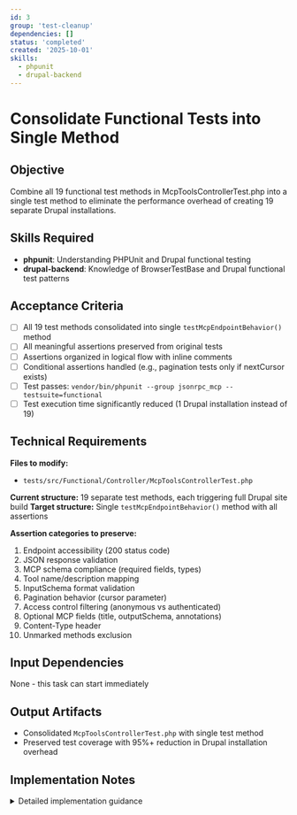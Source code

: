 ```yaml
---
id: 3
group: 'test-cleanup'
dependencies: []
status: 'completed'
created: '2025-10-01'
skills:
  - phpunit
  - drupal-backend
---
```


# Consolidate Functional Tests into Single Method

## Objective

Combine all 19 functional test methods in McpToolsControllerTest.php into a single test method to eliminate the performance overhead of creating 19 separate Drupal installations.

## Skills Required

- **phpunit**: Understanding PHPUnit and Drupal functional testing
- **drupal-backend**: Knowledge of BrowserTestBase and Drupal functional test patterns

## Acceptance Criteria

- [ ] All 19 test methods consolidated into single `testMcpEndpointBehavior()` method
- [ ] All meaningful assertions preserved from original tests
- [ ] Assertions organized in logical flow with inline comments
- [ ] Conditional assertions handled (e.g., pagination tests only if nextCursor exists)
- [ ] Test passes: `vendor/bin/phpunit --group jsonrpc_mcp --testsuite=functional`
- [ ] Test execution time significantly reduced (1 Drupal installation instead of 19)

## Technical Requirements

**Files to modify:**

- `tests/src/Functional/Controller/McpToolsControllerTest.php`

**Current structure:** 19 separate test methods, each triggering full Drupal site build
**Target structure:** Single `testMcpEndpointBehavior()` method with all assertions

**Assertion categories to preserve:**

1. Endpoint accessibility (200 status code)
2. JSON response validation
3. MCP schema compliance (required fields, types)
4. Tool name/description mapping
5. InputSchema format validation
6. Pagination behavior (cursor parameter)
7. Access control filtering (anonymous vs authenticated)
8. Optional MCP fields (title, outputSchema, annotations)
9. Content-Type header
10. Unmarked methods exclusion

## Input Dependencies

None - this task can start immediately

## Output Artifacts

- Consolidated `McpToolsControllerTest.php` with single test method
- Preserved test coverage with 95%+ reduction in Drupal installation overhead

## Implementation Notes

<details>
<summary>Detailed implementation guidance</summary>

### Consolidation Strategy

**Preserve all meaningful assertions from these 19 methods:**

1. `testToolsListEndpointExists()`
2. `testToolsListReturnsJson()`
3. `testToolsListStructure()`
4. `testToolSchemaCompliance()`
5. `testToolNameMapping()`
6. `testToolDescriptionMapping()`
7. `testInputSchemaFormat()`
8. `testPaginationWithCursor()`
9. `testPaginationNextCursor()`
10. `testPaginationLastPage()`
11. `testDiscoveryIncludesTestMethod()`
12. `testEmptyToolsForRestrictedUser()`
13. `testAccessControlFiltering()`
14. `testOptionalMcpFields()`
15. `testResponseContentType()`
16. `testUnmarkedMethodsExcluded()`
    17-19. Other variations

### Target Structure

```php
class McpToolsControllerTest extends BrowserTestBase {

  protected static $modules = [
    'system',
    'user',
    'jsonrpc',
    'jsonrpc_mcp',
    'jsonrpc_mcp_test', // Will be replaced in task 4
  ];

  protected $defaultTheme = 'stark';

  public function testMcpEndpointBehavior(): void {
    // Section 1: Anonymous user tests
    // - Test endpoint exists and returns 200
    // - Test returns valid JSON
    // - Test response structure (tools array, nextCursor)
    // - Test MCP schema compliance
    // - Test unmarked methods excluded
    // - Test admin-only tools not visible

    // Section 2: Authenticated user with permissions
    // - Create user with 'administer site configuration'
    // - Login
    // - Test admin-only tools now visible
    // - Test access control filtering works

    // Section 3: Detailed schema validation
    // - Test tool name mapping (id → name)
    // - Test description mapping (usage → description)
    // - Test inputSchema format (type, properties, required)
    // - Test optional fields (title, outputSchema, annotations)
    // - Test Content-Type header

    // Section 4: Pagination (if applicable)
    // - Test cursor parameter handling
    // - Test nextCursor generation
    // - Follow pagination to last page
    // - Verify null nextCursor on last page
  }
}
```

### Execution Steps

1. Open `tests/src/Functional/Controller/McpToolsControllerTest.php`
2. Create new method `testMcpEndpointBehavior()`
3. Copy assertions from each of the 19 methods into appropriate sections
4. Add inline comments to mark logical sections
5. Handle conditional logic (e.g., pagination only if nextCursor !== null)
6. Delete the 19 original test methods
7. Run test: `vendor/bin/phpunit tests/src/Functional/Controller/McpToolsControllerTest.php`
8. Fix any ordering issues or assertion failures
9. Verify test passes

### Tips for Consolidation

1. **Preserve assertion order**: Keep assertions in roughly the same order as original tests to avoid surprises
2. **Use helper variables**: Extract `$data = json_decode(...)` once, reuse throughout
3. **Comment sections**: Add `// Section: Endpoint Accessibility` style comments for readability
4. **Handle conditionals**: Use `if ($data['nextCursor'] !== null) { ... }` for pagination tests
5. **User context switching**: Create and login users in the middle of the test for access control checks

### Performance Impact

**Current:** 19 test methods × ~30 seconds per Drupal install = ~9.5 minutes setup time
**After:** 1 test method × ~30 seconds = ~30 seconds setup time
**Savings:** ~95% reduction in functional test overhead

</details>
